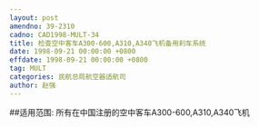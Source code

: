 ```yaml
---
layout: post
amendno: 39-2310
cadno: CAD1998-MULT-34
title: 检查空中客车A300-600,A310,A340飞机备用刹车系统
date: 1998-09-21 00:00:00 +0800
effdate: 1998-09-21 00:00:00 +0800
tag: MULT
categories: 民航总局航空器适航司
author: 赵强
---
```


##适用范围:
所有在中国注册的空中客车A300-600,A310,A340飞机

